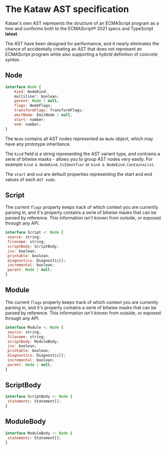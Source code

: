 # The Kataw AST specification

Kataw's own AST represents the structure of an ECMAScript program as a tree and conforms both to the ECMAScript® 2021 specs and TypeScript **latest**.

The AST have been designed for performance, and it nearly eliminates the chance of accidentally creating an AST that does not represent an ECMAScript program while also
supporting a *hybrid* definition of *concrete syntax*.

## Node

```js
interface Node {
    kind: NodeKind;
    multiline?: boolean;
    parent: Node | null;
    flags: NodeFlags;
    transformFlags: TransformFlags;
    emitNode: EmitNode | null;
    start: number;
    end: number;
}
```

The `Node` contains all AST nodes represented as `Node` object, which may have any
prototype inheritance.

The `kind` field is a string representing the AST variant type, and contrains a serie of
bitwise masks - allows you to group AST nodes very easily. For example
`kind & NodeKind.IsIdentfier` or `kind & NodeKind.ContainsList`.

The `start` and `end` are default properties representing the start and end values of each `AST node`.

## Script

The current `flags` property keeps track of which context you are currently parsing in, and it's property contains a serie of
bitwise masks that can be parsed by reference. This information isn't known from outside, or exposed through any API.

```js
interface Script <: Node {
 source: string;
 filename: string;
 scriptBody: ScriptBody;
 jsx: boolean;
 printable: boolean;
 diagnostics: Diagnostic[];
 incremental: boolean;
 parent: Node | null;
}
```

## Module

The current `flags` property keeps track of which context you are currently parsing in, and it's property contains a serie of
bitwise masks that can be parsed by reference. This information isn't known from outside, or exposed through any API.

```js
interface Module <: Node {
 source: string;
 filename: string;
 scriptBody: ModuleBody;
 jsx: boolean;
 printable: boolean;
 diagnostics: Diagnostic[];
 incremental: boolean;
 parent: Node | null;
}
```

## ScriptBody

```js
interface ScriptBody <: Node {
 statements: Statement[];
}
```


## ModuleBody

```js
interface ModuleBody <: Node {
 statements: Statement[];
}
```



